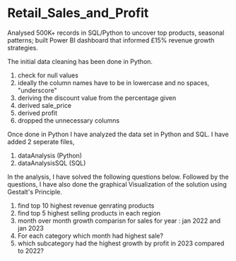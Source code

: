 # Retail_Sales_and_Profit
Analysed 500K+ records in SQL/Python to uncover top  products, seasonal patterns; built Power BI dashboard that informed £15% revenue growth  strategies. 

The initial data cleaning has been done in Python. 
1. check for null values
2. ideally the column names have to be in lowercase and no spaces, "underscore"
3. deriving the discount value from the percentage given
4. derived sale_price
5. derived profit
6. dropped the unnecessary columns

Once done in Python I have analyzed the data set in Python and SQL. 
I have added 2 seperate files, 
1. dataAnalysis (Python)
2. dataAnalysisSQL (SQL)

In the analysis, I have solved the following questions below. 
Followed by the questions, I have also done the graphical Visualization of the solution using Gestalt's Principle.

1. find top 10 highest revenue genrating products
2. find top 5 highest selling products in  each region
3. month over month growth comparisn for sales for year : jan 2022 and jan 2023
4. For each category which month had highest sale?
5. which subcategory had the highest growth by profit in 2023 compared to 2022?


